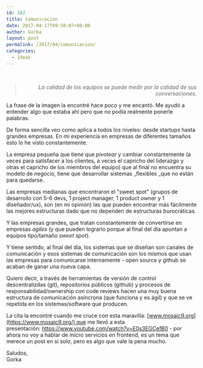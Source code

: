 ```yaml
---
id: 182
title: Comunicación
date: 2017-04-17T09:58:07+00:00
author: Gorka
layout: post
permalink: /2017/04/comunicacion/
categories:
  - Ideas
---
```

<img src="/public/img/2017/04/conway.png" alt="" srcset="/public/img/2017/04/conway.png 993w, /public/img/2017/04/conway-300x98.png 300w, /public/img/2017/04/conway-768x250.png 768w" sizes="100vw" />

> <p style="text-align: right; font-style: italic;">
>   La calidad de los equipos se puede medir por la calidad de sus conversaciones.
> </p>

La frase de la imagen la encontré hace poco y me encantó. Me ayudó a entender algo que estaba ahí pero que no podía realmente ponerle palabras.

De forma sencilla veo como aplica a todos los niveles: desde startups hasta grandes empresas. En mi experiencia en empresas de diferentes tamaños esto lo he visto constantemente.

La empresa pequeña que tiene que _pivotear_ y cambiar constantemente (a veces para satisfacer a los clientes, a veces el capricho del liderazgo y otras el capricho de los miembros del equipo) que al final no encuentra su modelo de negocio, tiene que desarrollar sistemas _flexibles _que no están para quedarse.
  
Las empresas medianas que encontraron el "sweet spot" (grupos de desarrollo con 5-6 devs, 1 project manager, 1 product owner y 1 diseñador/ux), son (en mi opinión) las que pueden encontrar más fácilmente las mejores estructuras dado que no dependen de estructuras burocráticas.
  
Y las empresas grandes, que tratan constantemente de convertirse en empresas _agiles_ (y que pueden lograrlo porque al final del día apuntan a equipos tipo/tamaño _sweet spot_).

Y tiene sentido, al final del día, los sistemas que se diseñan son canales de comunicación y esos sistemas de comunicación son los mismos que usan las empresas para comunicarse internamente - open source y github se acaban de ganar una nueva capa.

Quiero decir, a través de herramientas de versión de control descentralizdas (git), repositorios públicos (github) y procesos de responsabilidad/ownership con code reviews hacen una muy buena estructura de comunicación asíncrona (que funciona y es ágil) y que se ve repetida en los sistemas/software que producen.

La cita la encontré cuando me cruce con esta maravilla: [www.mosaic9.org](https://www.mosaic9.org/) que me llevó a esta presentación: <https://www.youtube.com/watch?v=E0s3EGCefB0> - por ahora no voy a hablar de micro servicios en frontend, es un tema que merece un post en sí solo, pero es algo que vale la pena mucho.

<p>
  Saludos,<br /> Gorka
</p>
